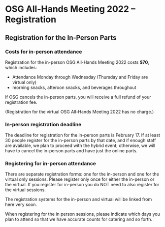 # OSG All-Hands Meeting 2022 &ndash; Registration

## Registration for the In-Person Parts

### Costs for in-person attendance

Registration for the in-person OSG All-Hands Meeting 2022 costs **$70**, which includes:

* Attendance Monday through Wednesday (Thursday and Friday are virtual only)
* morning snacks, afteroon snacks, and beverages throughout

If OSG cancels the in-person parts, you will receive a full refund of your registration fee. 

(Registration for the virtual OSG All-Hands Meeting 2022 has no charge.)

### In-person registration deadline

The deadline for registration for the in-person parts is February 17. If at least 30 people register for the in-person parts by that date, and if enough staff are available, we plan to proceed with the hybrid event; otherwise, we will have to cancel the in-person parts and have just the online parts.


### Registering for in-person attendance

There are separate registration forms: one for the in-person and one for the virtual only sessions. Please register only once for either the in-person or the virtual.  If you register for in-person you do NOT need to also register for the virtual sessions. 

The registration systems for the in-person and virtual will be linked from here very soon.

When registering for the in person sessions, please indicate which days you plan to attend so that we have
accurate counts for catering and so forth.

